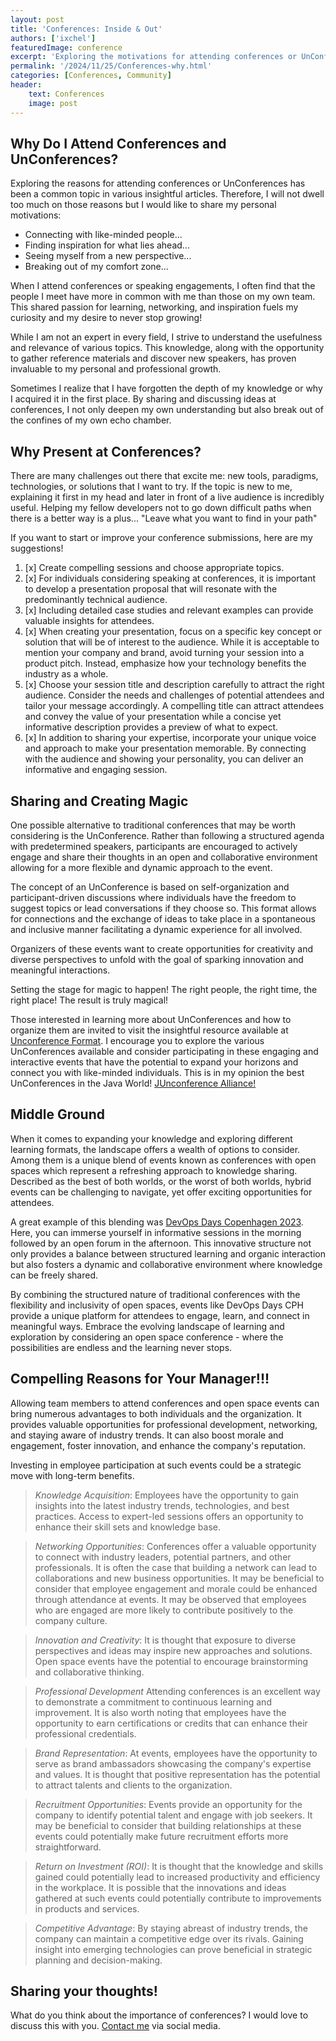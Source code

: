 ```yaml
---
layout: post
title: 'Conferences: Inside & Out'
authors: ['ixchel']
featuredImage: conference
excerpt: 'Exploring the motivations for attending conferences or UnConferences reveals a shared passion for learning, networking, and inspiration. Connecting with like-minded individuals, breaking out of comfort zones, and continuous growth are key drivers. Presenting at conferences offers unique opportunities to deepen knowledge, share insights, and inspire others.'
permalink: '/2024/11/25/Conferences-why.html'
categories: [Conferences, Community]
header:
    text: Conferences
    image: post
---
```


## Why Do I Attend Conferences and UnConferences?

Exploring the reasons for attending conferences or UnConferences has been a common topic in various insightful articles. Therefore, I will not dwell too much on those reasons but I would like to share my personal motivations:

* Connecting with like-minded people...
* Finding inspiration for what lies ahead...
* Seeing myself from a new perspective...
* Breaking out of my comfort zone...

When I attend conferences or speaking engagements, I often find that the people I meet have more in common with me than those on my own team. This shared passion for learning, networking, and inspiration fuels my curiosity and my desire to never stop growing!

While I am not an expert in every field, I strive to understand the usefulness and relevance of various topics. This knowledge, along with the opportunity to gather reference materials and discover new speakers, has proven invaluable to my personal and professional growth.

Sometimes I realize that I have forgotten the depth of my knowledge or why I acquired it in the first place. By sharing and discussing ideas at conferences, I not only deepen my own understanding but also break out of the confines of my own echo chamber.

## Why Present at Conferences?

There are many challenges out there that excite me: new tools, paradigms, technologies, or solutions that I want to try. If the topic is new to me, explaining it first in my head and later in front of a live audience is incredibly useful. Helping my fellow developers not to go down difficult paths when there is a better way is a plus... "Leave what you want to find in your path"

If you want to start or improve your conference submissions, here are my suggestions!

1. [x] Create compelling sessions and choose appropriate topics.
2. [x] For individuals considering speaking at conferences, it is important to develop a presentation proposal that will resonate with the predominantly technical audience.
3. [x] Including detailed case studies and relevant examples can provide valuable insights for attendees.
4. [x] When creating your presentation, focus on a specific key concept or solution that will be of interest to the audience. While it is acceptable to mention your company and brand, avoid turning your session into a product pitch. Instead, emphasize how your technology benefits the industry as a whole.
5. [x] Choose your session title and description carefully to attract the right audience. Consider the needs and challenges of potential attendees and tailor your message accordingly. A compelling title can attract attendees and convey the value of your presentation while a concise yet informative description provides a preview of what to expect.
6. [x] In addition to sharing your expertise, incorporate your unique voice and approach to make your presentation memorable. By connecting with the audience and showing your personality, you can deliver an informative and engaging session.

## Sharing and Creating Magic

One possible alternative to traditional conferences that may be worth considering is the UnConference. Rather than following a structured agenda with predetermined speakers, participants are encouraged to actively engage and share their thoughts in an open and collaborative environment allowing for a more flexible and dynamic approach to the event.

The concept of an UnConference is based on self-organization and participant-driven discussions where individuals have the freedom to suggest topics or lead conversations if they choose so. This format allows for connections and the exchange of ideas to take place in a spontaneous and inclusive manner facilitating a dynamic experience for all involved.

Organizers of these events want to create opportunities for creativity and diverse perspectives to unfold with the goal of sparking innovation and meaningful interactions.

Setting the stage for magic to happen! The right people, the right time, the right place! The result is truly magical!

Those interested in learning more about UnConferences and how to organize them are invited to visit the insightful resource available at [Unconference Format](https://jspiritorg.wordpress.com/unconference-format/). I encourage you to explore the various UnConferences available and consider participating in these engaging and interactive events that have the potential to expand your horizons and connect you with like-minded individuals. This is in my opinion the best UnConferences in the Java World! [JUnconference Alliance!](https://junconf.org)

## Middle Ground

When it comes to expanding your knowledge and exploring different learning formats, the landscape offers a wealth of options to consider. Among them is a unique blend of events known as conferences with open spaces which represent a refreshing approach to knowledge sharing. Described as the best of both worlds, or the worst of both worlds, hybrid events can be challenging to navigate, yet offer exciting opportunities for attendees.

A great example of this blending was [DevOps Days Copenhagen 2023](https://devopsdays.org/events/2023-copenhagen/welcome/). Here, you can immerse yourself in informative sessions in the morning followed by an open forum in the afternoon. This innovative structure not only provides a balance between structured learning and organic interaction but also fosters a dynamic and collaborative environment where knowledge can be freely shared.

By combining the structured nature of traditional conferences with the flexibility and inclusivity of open spaces, events like DevOps Days CPH provide a unique platform for attendees to engage, learn, and connect in meaningful ways. Embrace the evolving landscape of learning and exploration by considering an open space conference - where the possibilities are endless and the learning never stops.

## Compelling Reasons for Your Manager!!!

Allowing team members to attend conferences and open space events can bring numerous advantages to both individuals and the organization. It provides valuable opportunities for professional development, networking, and staying aware of industry trends. It can also boost morale and engagement, foster innovation, and enhance the company's reputation.

Investing in employee participation at such events could be a strategic move with long-term benefits.

> *Knowledge Acquisition*:
Employees have the opportunity to gain insights into the latest industry trends, technologies, and best practices.
Access to expert-led sessions offers an opportunity to enhance their skill sets and knowledge base.

> *Networking Opportunities*:
Conferences offer a valuable opportunity to connect with industry leaders, potential partners, and other professionals.
It is often the case that building a network can lead to collaborations and new business opportunities.
It may be beneficial to consider that employee engagement and morale could be enhanced through attendance at events.
It may be observed that employees who are engaged are more likely to contribute positively to the company culture.

>*Innovation and Creativity*:
It is thought that exposure to diverse perspectives and ideas may inspire new approaches and solutions.
Open space events have the potential to encourage brainstorming and collaborative thinking.

>*Professional Development*
Attending conferences is an excellent way to demonstrate a commitment to continuous learning and improvement.
It is also worth noting that employees have the opportunity to earn certifications or credits that can enhance their professional credentials.

>*Brand Representation*:
At events, employees have the opportunity to serve as brand ambassadors showcasing the company's expertise and values.
It is thought that positive representation has the potential to attract talents and clients to the organization.

>*Recruitment Opportunities*:
Events provide an opportunity for the company to identify potential talent and engage with job seekers.
It may be beneficial to consider that building relationships at these events could potentially make future recruitment efforts more straightforward.

>*Return on Investment (ROI)*:
It is thought that the knowledge and skills gained could potentially lead to increased productivity and efficiency in the workplace.
It is possible that the innovations and ideas gathered at such events could potentially contribute to improvements in products and services.

>*Competitive Advantage*:
By staying abreast of industry trends, the company can maintain a competitive edge over its rivals.
Gaining insight into emerging technologies can prove beneficial in strategic planning and decision-making.

## Sharing your thoughts!

What do you think about the importance of conferences? I would love to discuss this with you. [Contact me](/people/ixchel) via social media.
